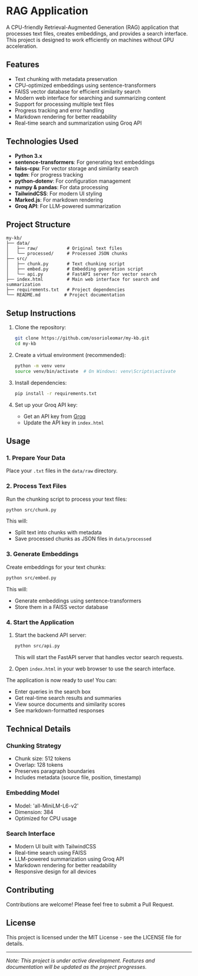 # RAG Application

A CPU-friendly Retrieval-Augmented Generation (RAG) application that processes text files, creates embeddings, and provides a search interface. This project is designed to work efficiently on machines without GPU acceleration.

## Features

- Text chunking with metadata preservation
- CPU-optimized embeddings using sentence-transformers
- FAISS vector database for efficient similarity search
- Modern web interface for searching and summarizing content
- Support for processing multiple text files
- Progress tracking and error handling
- Markdown rendering for better readability
- Real-time search and summarization using Groq API

## Technologies Used

- **Python 3.x**
- **sentence-transformers**: For generating text embeddings
- **faiss-cpu**: For vector storage and similarity search
- **tqdm**: For progress tracking
- **python-dotenv**: For configuration management
- **numpy & pandas**: For data processing
- **TailwindCSS**: For modern UI styling
- **Marked.js**: For markdown rendering
- **Groq API**: For LLM-powered summarization

## Project Structure

```
my-kb/
├── data/
│   ├── raw/           # Original text files
│   └── processed/     # Processed JSON chunks
├── src/
│   ├── chunk.py       # Text chunking script
│   ├── embed.py       # Embedding generation script
│   └── api.py         # FastAPI server for vector search
├── index.html         # Main web interface for search and summarization
├── requirements.txt   # Project dependencies
└── README.md         # Project documentation
```

## Setup Instructions

1. Clone the repository:
   ```bash
   git clone https://github.com/osorioleomar/my-kb.git
   cd my-kb
   ```

2. Create a virtual environment (recommended):
   ```bash
   python -m venv venv
   source venv/bin/activate  # On Windows: venv\Scripts\activate
   ```

3. Install dependencies:
   ```bash
   pip install -r requirements.txt
   ```

4. Set up your Groq API key:
   - Get an API key from [Groq](https://console.groq.com)
   - Update the API key in `index.html`

## Usage

### 1. Prepare Your Data
Place your `.txt` files in the `data/raw` directory.

### 2. Process Text Files
Run the chunking script to process your text files:
```bash
python src/chunk.py
```
This will:
- Split text into chunks with metadata
- Save processed chunks as JSON files in `data/processed`

### 3. Generate Embeddings
Create embeddings for your text chunks:
```bash
python src/embed.py
```
This will:
- Generate embeddings using sentence-transformers
- Store them in a FAISS vector database

### 4. Start the Application
1. Start the backend API server:
   ```bash
   python src/api.py
   ```
   This will start the FastAPI server that handles vector search requests.

2. Open `index.html` in your web browser to use the search interface.

The application is now ready to use! You can:
- Enter queries in the search box
- Get real-time search results and summaries
- View source documents and similarity scores
- See markdown-formatted responses

## Technical Details

### Chunking Strategy
- Chunk size: 512 tokens
- Overlap: 128 tokens
- Preserves paragraph boundaries
- Includes metadata (source file, position, timestamp)

### Embedding Model
- Model: 'all-MiniLM-L6-v2'
- Dimension: 384
- Optimized for CPU usage

### Search Interface
- Modern UI built with TailwindCSS
- Real-time search using FAISS
- LLM-powered summarization using Groq API
- Markdown rendering for better readability
- Responsive design for all devices

## Contributing

Contributions are welcome! Please feel free to submit a Pull Request.

## License

This project is licensed under the MIT License - see the LICENSE file for details.

---

*Note: This project is under active development. Features and documentation will be updated as the project progresses.* 
